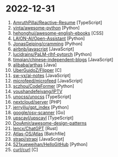 # 2022-12-31

1. [AmruthPillai/Reactive-Resume](https://github.com/AmruthPillai/Reactive-Resume "A one-of-a-kind resume builder that keeps your privacy in mind. Completely secure, customizable, portable, open-source and free forever. Try it out today!") [TypeScript]
2. [vinta/awesome-python](https://github.com/vinta/awesome-python "A curated list of awesome Python frameworks, libraries, software and resources") [Python]
3. [hehonghui/awesome-english-ebooks](https://github.com/hehonghui/awesome-english-ebooks "经济学人(含音频)、纽约客、卫报、连线、大西洋月刊等英语杂志免费下载,支持epub、mobi、pdf格式, 每周更新") [CSS]
4. [LAION-AI/Open-Assistant](https://github.com/LAION-AI/Open-Assistant "OpenAssistant is a chat-based assistant that understands tasks, can interact with third-party systems, and retrieve information dynamically to do so.") [Python]
5. [JonasGeiping/cramming](https://github.com/JonasGeiping/cramming "Cramming the training of a (BERT-type) language model into limited compute.") [Python]
6. [airbnb/javascript](https://github.com/airbnb/javascript "JavaScript Style Guide") [JavaScript]
7. [lucidrains/PaLM-rlhf-pytorch](https://github.com/lucidrains/PaLM-rlhf-pytorch "Implementation of RLHF (Reinforcement Learning with Human Feedback) on top of the PaLM architecture. Basically ChatGPT but with PaLM") [Python]
8. [timqian/chinese-independent-blogs](https://github.com/timqian/chinese-independent-blogs "中文独立博客列表") [JavaScript]
9. [alibaba/arthas](https://github.com/alibaba/arthas "Alibaba Java Diagnostic Tool Arthas/Alibaba Java诊断利器Arthas") [Java]
10. [UberGuidoZ/Flipper](https://github.com/UberGuidoZ/Flipper "Playground (and dump) of stuff I make or modify for the Flipper Zero") [C]
11. [sw-yx/ai-notes](https://github.com/sw-yx/ai-notes "notes for my AI studies, writing, and product brainstorming") [JavaScript]
12. [microfeed/microfeed](https://github.com/microfeed/microfeed "a lightweight cms self-hosted on cloudflare, for podcasts, blogs, photos, videos, documents, and curated urls.") [JavaScript]
13. [sczhou/CodeFormer](https://github.com/sczhou/CodeFormer "[NeurIPS 2022] Towards Robust Blind Face Restoration with Codebook Lookup Transformer") [Python]
14. [youshandefeiyang/IPTV](https://github.com/youshandefeiyang/IPTV "肥羊的4K/8K超高清IPTV直播源&&直播代码仓库") 
15. [unocss/unocss](https://github.com/unocss/unocss "The instant on-demand atomic CSS engine.") [TypeScript]
16. [nextcloud/server](https://github.com/nextcloud/server "☁️ Nextcloud server, a safe home for all your data") [PHP]
17. [jerryjliu/gpt_index](https://github.com/jerryjliu/gpt_index "An index created by GPT to organize external information and answer queries!") [Python]
18. [google/osv-scanner](https://github.com/google/osv-scanner "Vulnerability scanner written in Go which uses the data provided by https://osv.dev") [Go]
19. [upscayl/upscayl](https://github.com/upscayl/upscayl "🆙 Upscayl - Free and Open Source AI Image Upscaler for Linux, MacOS and Windows built with Linux-First philosophy.") [TypeScript]
20. [DovAmir/awesome-design-patterns](https://github.com/DovAmir/awesome-design-patterns "A curated list of software and architecture related design patterns.") 
21. [lencx/ChatGPT](https://github.com/lencx/ChatGPT "🤖 ChatGPT Desktop Application (Mac, Windows and Linux)") [Rust]
22. [Atlas-OS/Atlas](https://github.com/Atlas-OS/Atlas "🚀 An open-source modification of Windows 10, designed to optimize performance, and latency.") [Batchfile]
23. [strapi/strapi](https://github.com/strapi/strapi "🚀 Strapi is the leading open-source headless CMS. It’s 100% JavaScript, fully customizable and developer-first.") [JavaScript]
24. [521xueweihan/HelloGitHub](https://github.com/521xueweihan/HelloGitHub "分享 GitHub 上有趣、入门级的开源项目。Share interesting, entry-level open source projects on GitHub.") [Python]
25. [curl/curl](https://github.com/curl/curl "A command line tool and library for transferring data with URL syntax, supporting DICT, FILE, FTP, FTPS, GOPHER, GOPHERS, HTTP, HTTPS, IMAP, IMAPS, LDAP, LDAPS, MQTT, POP3, POP3S, RTMP, RTMPS, RTSP, SCP, SFTP, SMB, SMBS, SMTP, SMTPS, TELNET, TFTP, WS and WSS. libcurl offers a myriad of powerful features") [C]
